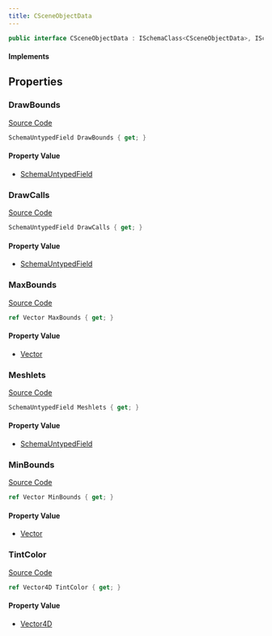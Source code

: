 ```yaml
---
title: CSceneObjectData
---
```


```csharp
public interface CSceneObjectData : ISchemaClass<CSceneObjectData>, ISchemaField, ISchemaClass, INativeHandle
```

#### Implements

## Properties

### DrawBounds

[Source Code](https://github.com/swiftly-solution/swiftlys2/blob/beta/managed/src/SwiftlyS2.Generated/Schemas/Interfaces/CSceneObjectData.cs#L24)

```csharp
SchemaUntypedField DrawBounds { get; }
```

#### Property Value

- [SchemaUntypedField](/docs/api/shared/schemas/schemauntypedfield)

### DrawCalls

[Source Code](https://github.com/swiftly-solution/swiftlys2/blob/beta/managed/src/SwiftlyS2.Generated/Schemas/Interfaces/CSceneObjectData.cs#L21)

```csharp
SchemaUntypedField DrawCalls { get; }
```

#### Property Value

- [SchemaUntypedField](/docs/api/shared/schemas/schemauntypedfield)

### MaxBounds

[Source Code](https://github.com/swiftly-solution/swiftlys2/blob/beta/managed/src/SwiftlyS2.Generated/Schemas/Interfaces/CSceneObjectData.cs#L18)

```csharp
ref Vector MaxBounds { get; }
```

#### Property Value

- [Vector](/docs/api/shared/natives/vector)

### Meshlets

[Source Code](https://github.com/swiftly-solution/swiftlys2/blob/beta/managed/src/SwiftlyS2.Generated/Schemas/Interfaces/CSceneObjectData.cs#L27)

```csharp
SchemaUntypedField Meshlets { get; }
```

#### Property Value

- [SchemaUntypedField](/docs/api/shared/schemas/schemauntypedfield)

### MinBounds

[Source Code](https://github.com/swiftly-solution/swiftlys2/blob/beta/managed/src/SwiftlyS2.Generated/Schemas/Interfaces/CSceneObjectData.cs#L16)

```csharp
ref Vector MinBounds { get; }
```

#### Property Value

- [Vector](/docs/api/shared/natives/vector)

### TintColor

[Source Code](https://github.com/swiftly-solution/swiftlys2/blob/beta/managed/src/SwiftlyS2.Generated/Schemas/Interfaces/CSceneObjectData.cs#L29)

```csharp
ref Vector4D TintColor { get; }
```

#### Property Value

- [Vector4D](/docs/api/shared/natives/vector4d)

